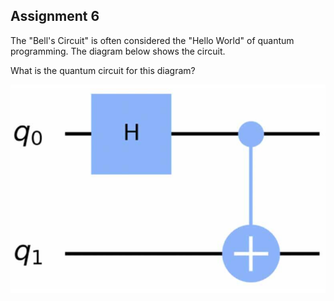 Assignment 6
------------

The "Bell's Circuit" is often considered the "Hello World" of quantum programming. The diagram below shows the circuit.  

What is the quantum circuit for this diagram?  

![Circuit diagram](../demos/fig/Bell-circuit.png)
